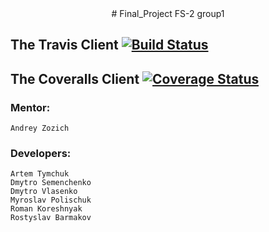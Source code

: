 <center> 
    # Final_Project FS-2 group1 
</center> 

## The Travis Client [![Build Status](https://travis-ci.org/Romik9/Final_Project.svg?branch=master)](https://travis-ci.org/Romik9/Final_Project)
## The Coveralls Client [![Coverage Status](https://coveralls.io/repos/github/Romik9/Final_Project/badge.svg?branch=master)](https://coveralls.io/github/Romik9/Final_Project?branch=master)


### Mentor: 
    Andrey Zozich

### Developers:
    Artem Tymchuk
    Dmytro Semenchenko
    Dmytro Vlasenko
    Myroslav Polischuk
    Roman Koreshnyak
    Rostyslav Barmakov

